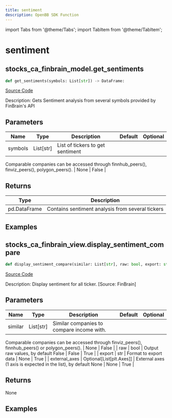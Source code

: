```yaml
---
title: sentiment
description: OpenBB SDK Function
---
```


import Tabs from '@theme/Tabs';
import TabItem from '@theme/TabItem';

# sentiment

<Tabs>
<TabItem value="model" label="Model" default>

## stocks_ca_finbrain_model.get_sentiments

```python title='openbb_terminal/stocks/comparison_analysis/finbrain_model.py'
def get_sentiments(symbols: List[str]) -> DataFrame:
```
[Source Code](https://github.com/OpenBB-finance/OpenBBTerminal/tree/main/openbb_terminal/stocks/comparison_analysis/finbrain_model.py#L47)

Description: Gets Sentiment analysis from several symbols provided by FinBrain's API

## Parameters

| Name | Type | Description | Default | Optional |
| ---- | ---- | ----------- | ------- | -------- |
| symbols | List[str] | List of tickers to get sentiment
Comparable companies can be accessed through
finnhub_peers(), finviz_peers(), polygon_peers(). | None | False |

## Returns

| Type | Description |
| ---- | ----------- |
| pd.DataFrame | Contains sentiment analysis from several tickers |

## Examples



</TabItem>
<TabItem value="view" label="View">

## stocks_ca_finbrain_view.display_sentiment_compare

```python title='openbb_terminal/stocks/comparison_analysis/finbrain_view.py'
def display_sentiment_compare(similar: List[str], raw: bool, export: str, external_axes: Union[List[matplotlib.axes._axes.Axes], NoneType]) -> None:
```
[Source Code](https://github.com/OpenBB-finance/OpenBBTerminal/tree/main/openbb_terminal/stocks/comparison_analysis/finbrain_view.py#L32)

Description: Display sentiment for all ticker. [Source: FinBrain]

## Parameters

| Name | Type | Description | Default | Optional |
| ---- | ---- | ----------- | ------- | -------- |
| similar | List[str] | Similar companies to compare income with.
Comparable companies can be accessed through
finviz_peers(), finnhub_peers() or polygon_peers(). | None | False |
| raw | bool | Output raw values, by default False | False | True |
| export | str | Format to export data | None | True |
| external_axes | Optional[List[plt.Axes]] | External axes (1 axis is expected in the list), by default None | None | True |

## Returns

None

## Examples



</TabItem>
</Tabs>